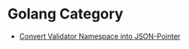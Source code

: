 # Golang Category

- [Convert Validator Namespace into JSON-Pointer](./convert-validator-namespace-into-json-pointer.md)
